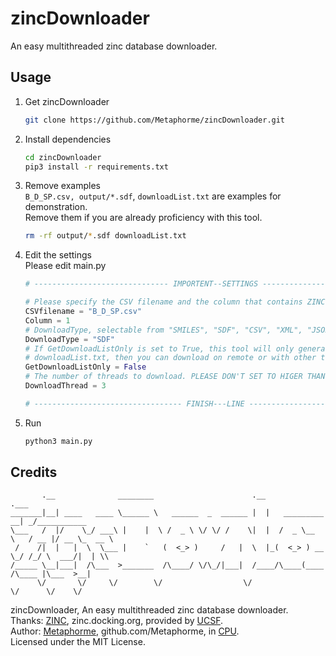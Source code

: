 # zincDownloader  
An easy multithreaded zinc database downloader.

## Usage
1. Get zincDownloader  
    ```bash
    git clone https://github.com/Metaphorme/zincDownloader.git
    ```

2. Install dependencies  
    ```bash
    cd zincDownloader
    pip3 install -r requirements.txt
    ```

3. Remove examples  
    `B_D_SP.csv, output/*.sdf`, `downloadList.txt` are examples for demonstration.  
    Remove them if you are already proficiency with this tool.
    ```bash
    rm -rf output/*.sdf downloadList.txt
    ```

4. Edit the settings  
    Please edit main.py
    ```python
    # ------------------------------ IMPORTENT--SETTINGS ------------------------------

    # Please specify the CSV filename and the column that contains ZINC Title here.
    CSVfilename = "B_D_SP.csv"
    Column = 1
    # DownloadType, selectable from "SMILES", "SDF", "CSV", "XML", "JSON".
    DownloadType = "SDF"
    # If GetDownloadListOnly is set to True, this tool will only generate the 
    # downloadList.txt, then you can download on remote or with other tools like aria2.
    GetDownloadListOnly = False
    # The number of threads to download. PLEASE DON'T SET TO HIGER THAN 5!!!
    DownloadThread = 3

    # --------------------------------- FINISH---LINE ---------------------------------
    ```

5. Run  
    ```bash
    python3 main.py
    ```

## Credits
```
       .__              ________                      .__                    .___            
_______|__| ____   ____ \______ \   ______  _  ______ |  |   _________     __| _/___________  
\___   /  |/    \_/ ___\ |    |  \ /  _ \ \/ \/ /    \|  |  /  _ \__  \   / __ |/ __ \_  __ \  
 /    /|  |   |  \  \___ |    `   (  <_> )     /   |  \  |_(  <_> ) __ \_/ /_/ \  ___/|  | \\  
/_____ \__|___|  /\___  >_______  /\____/ \/\_/|___|  /____/\____(____  /\____ |\___  >__|  
      \/       \/     \/        \/                  \/                \/      \/    \/   
```
zincDownloader, An easy multithreaded zinc database downloader.  
Thanks: [ZINC](https://zinc.docking.org/), zinc.docking.org, provided by [UCSF](https://pharmchem.ucsf.edu/).  
Author: [Metaphorme](https://blog.metaphorme.net/), github.com/Metaphorme, in [CPU](https://www.cpu.edu.cn/).  
Licensed under the MIT License.  
